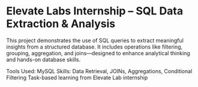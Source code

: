 # Elevate Labs Internship – SQL Data Extraction & Analysis

This project demonstrates the use of SQL queries to extract meaningful insights from a structured database. It includes operations like filtering, grouping, aggregation, and joins—designed to enhance analytical thinking and hands-on database skills.
 
 Tools Used: MySQL
 Skills: Data Retrieval, JOINs, Aggregations, Conditional Filtering
 Task-based learning from Elevate Lab internship
